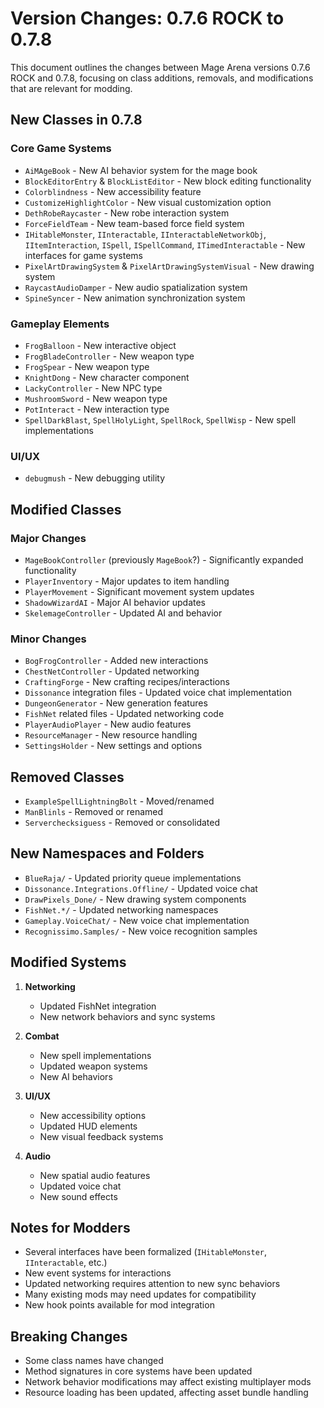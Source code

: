 # Version Changes: 0.7.6 ROCK to 0.7.8

This document outlines the changes between Mage Arena versions 0.7.6 ROCK and 0.7.8, focusing on class additions, removals, and modifications that are relevant for modding.

## New Classes in 0.7.8

### Core Game Systems
- `AiMAgeBook` - New AI behavior system for the mage book
- `BlockEditorEntry` & `BlockListEditor` - New block editing functionality
- `Colorblindness` - New accessibility feature
- `CustomizeHighlightColor` - New visual customization option
- `DethRobeRaycaster` - New robe interaction system
- `ForceFieldTeam` - New team-based force field system
- `IHitableMonster`, `IInteractable`, `IInteractableNetworkObj`, `IItemInteraction`, `ISpell`, `ISpellCommand`, `ITimedInteractable` - New interfaces for game systems
- `PixelArtDrawingSystem` & `PixelArtDrawingSystemVisual` - New drawing system
- `RaycastAudioDamper` - New audio spatialization system
- `SpineSyncer` - New animation synchronization system

### Gameplay Elements
- `FrogBalloon` - New interactive object
- `FrogBladeController` - New weapon type
- `FrogSpear` - New weapon type
- `KnightDong` - New character component
- `LackyController` - New NPC type
- `MushroomSword` - New weapon type
- `PotInteract` - New interaction type
- `SpellDarkBlast`, `SpellHolyLight`, `SpellRock`, `SpellWisp` - New spell implementations

### UI/UX
- `debugmush` - New debugging utility

## Modified Classes

### Major Changes
- `MageBookController` (previously `MageBook`?) - Significantly expanded functionality
- `PlayerInventory` - Major updates to item handling
- `PlayerMovement` - Significant movement system updates
- `ShadowWizardAI` - Major AI behavior updates
- `SkelemageController` - Updated AI and behavior

### Minor Changes
- `BogFrogController` - Added new interactions
- `ChestNetController` - Updated networking
- `CraftingForge` - New crafting recipes/interactions
- `Dissonance` integration files - Updated voice chat implementation
- `DungeonGenerator` - New generation features
- `FishNet` related files - Updated networking code
- `PlayerAudioPlayer` - New audio features
- `ResourceManager` - New resource handling
- `SettingsHolder` - New settings and options

## Removed Classes
- `ExampleSpellLightningBolt` - Moved/renamed
- `ManBlinls` - Removed or renamed
- `Serverchecksiguess` - Removed or consolidated

## New Namespaces and Folders
- `BlueRaja/` - Updated priority queue implementations
- `Dissonance.Integrations.Offline/` - Updated voice chat
- `DrawPixels_Done/` - New drawing system components
- `FishNet.*/` - Updated networking namespaces
- `Gameplay.VoiceChat/` - New voice chat implementation
- `Recognissimo.Samples/` - New voice recognition samples

## Modified Systems
1. **Networking**
   - Updated FishNet integration
   - New network behaviors and sync systems

2. **Combat**
   - New spell implementations
   - Updated weapon systems
   - New AI behaviors

3. **UI/UX**
   - New accessibility options
   - Updated HUD elements
   - New visual feedback systems

4. **Audio**
   - New spatial audio features
   - Updated voice chat
   - New sound effects

## Notes for Modders
- Several interfaces have been formalized (`IHitableMonster`, `IInteractable`, etc.)
- New event systems for interactions
- Updated networking requires attention to new sync behaviors
- Many existing mods may need updates for compatibility
- New hook points available for mod integration

## Breaking Changes
- Some class names have changed
- Method signatures in core systems have been updated
- Network behavior modifications may affect existing multiplayer mods
- Resource loading has been updated, affecting asset bundle handling
